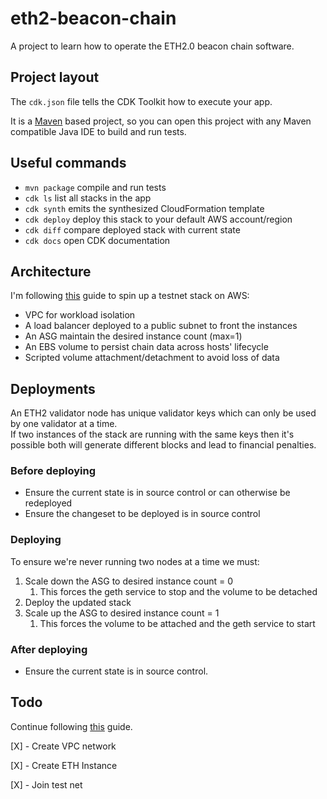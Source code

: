 # eth2-beacon-chain
A project to learn how to operate the ETH2.0 beacon chain software.

## Project layout

The `cdk.json` file tells the CDK Toolkit how to execute your app.

It is a [Maven](https://maven.apache.org/) based project, so you can open this project with any Maven compatible Java IDE to build and run tests.

## Useful commands

 * `mvn package`     compile and run tests
 * `cdk ls`          list all stacks in the app
 * `cdk synth`       emits the synthesized CloudFormation template
 * `cdk deploy`      deploy this stack to your default AWS account/region
 * `cdk diff`        compare deployed stack with current state
 * `cdk docs`        open CDK documentation

## Architecture
I'm following [this]() guide to spin up a testnet stack on AWS:
- VPC for workload isolation
- A load balancer deployed to a public subnet to front the instances
- An ASG maintain the desired instance count (max=1)
- An EBS volume to persist chain data across hosts' lifecycle
- Scripted volume attachment/detachment to avoid loss of data

## Deployments
An ETH2 validator node has unique validator keys which can only be used by one validator at a time.  
If two instances of the stack are running with the same keys then it's possible both will generate different blocks and lead to financial penalties.

### Before deploying
- Ensure the current state is in source control or can otherwise be redeployed
- Ensure the changeset to be deployed is in source control

### Deploying
To ensure we're never running two nodes at a time we must:
1. Scale down the ASG to desired instance count = 0
    1. This forces the geth service to stop and the volume to be detached
2. Deploy the updated stack
3. Scale up the ASG to desired instance count = 1
    1. This forces the volume to be attached and the geth service to start

### After deploying
- Ensure the current state is in source control.

## Todo

Continue following [this](https://someresat.medium.com/guide-to-staking-on-ethereum-2-0-ubuntu-pyrmont-lighthouse-a634d3b87393) guide.

[X] - Create VPC network

[X] - Create ETH Instance

[X] - Join test net